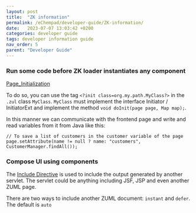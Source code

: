 ```yaml
---
layout: post
title:  "ZK information"
permalink: /eChempad/developer-guide/ZK-information/
date:   2023-07-07 13:03:42 +0200
categories: developer guide
tags: developer information guide
nav_order: 5
parent: "Developer Guide"
---
```


### Run some code before ZK loader instantiates any component
[Page_Initialization](https://www.zkoss.org/wiki/ZK_Developer's_Reference/UI_Patterns/Page_Initialization)

To do so, you can use the tag `<?init class=org.my.path.MyClass?>` in the `.zul` class `MyClass`. `MyClass` must 
implement the interface Initiator / InitiatorExt and implement the method `void doInit(page page, Map map);`.

In this manner we can communicate with the frontend page and write and read variables from it from Java like this:
```
// To save a list of customers in the customer variable of the page
page.setAttribute(name != null ? name: "customers", CustomerManager.findAll());
```

### Compose UI using components
The [Include Directive](https://www.zkoss.org/wiki/ZK_Component_Reference/Essential_Components/Include) is used to 
include the output generated by another servlet. The servlet could be anything including JSF, JSP and even another ZUML 
page.

There are two ways to include another ZUML document: `instant` and `defer`. The default is `auto`  


